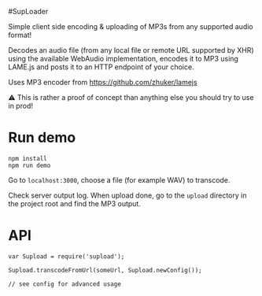 #SupLoader

Simple client side encoding & uploading of MP3s from any supported audio format!

Decodes an audio file (from any local file or remote URL supported by XHR) using the available WebAudio implementation, encodes it to MP3 using LAME.js and posts it to an HTTP endpoint of your choice.

Uses MP3 encoder from https://github.com/zhuker/lamejs

:warning: This is rather a proof of concept than anything else you should try to use in prod!

# Run demo

```
npm install
npm run demo
```

Go to `localhost:3000`, choose a file (for example WAV) to transcode.

Check server output log. When upload done, go to the `upload` directory in the project root and find the MP3 output.

# API

    var Supload = require('supload');

    Supload.transcodeFromUrl(someUrl, Supload.newConfig());

    // see config for advanced usage